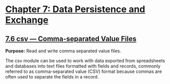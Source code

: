 # [Chapter 7: Data Persistence and Exchange](https://pymotw.com/3/persistence.html)

## [7.6 csv — Comma-separated Value Files](https://pymotw.com/3/csv/index.html)

**Purpose:**	Read and write comma separated value files.

The csv module can be used to work with data exported from spreadsheets and databases into text files formatted with fields and records, commonly referred to as comma-separated value (CSV) format because commas are often used to separate the fields in a record.